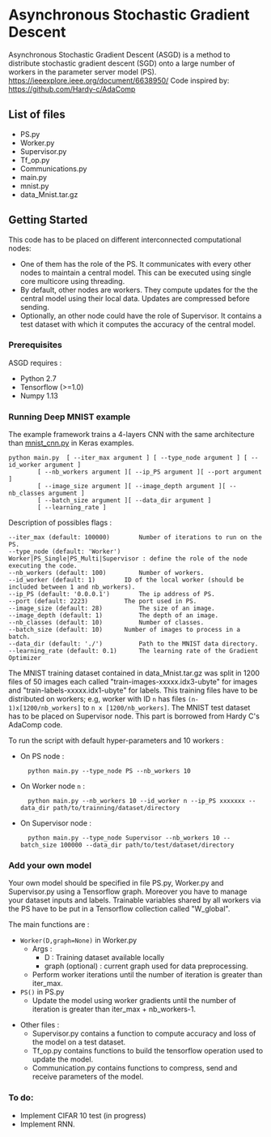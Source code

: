 # Asynchronous Stochastic Gradient Descent

Asynchronous Stochastic Gradient Descent (ASGD) is a method to distribute stochastic gradient descent (SGD) onto a large number of workers in the parameter server model (PS).
https://ieeexplore.ieee.org/document/6638950/ 
Code inspired by: https://github.com/Hardy-c/AdaComp

## List of files

 * PS.py
 * Worker.py
 * Supervisor.py
 * Tf_op.py
 * Communications.py
 * main.py
 * mnist.py
 * data_Mnist.tar.gz

## Getting Started

This code has to be placed on different interconnected computational nodes:
- One of them has the role of the PS. It communicates with every other nodes to maintain a central model. This can be executed using single core multicore using threading.
- By default, other nodes are workers. They compute updates for the the central model using their local data. Updates are compressed before sending. 
- Optionally, an other node could have the role of Supervisor. It contains a test dataset with which it computes the accuracy of the central model.


### Prerequisites

ASGD requires :

* Python 2.7
* Tensorflow (>=1.0)
* Numpy 1.13

### Running Deep MNIST example

The example framework trains a 4-layers CNN with the same architecture than [mnist_cnn.py](https://github.com/fchollet/keras/blob/master/examples/mnist_cnn.py) in Keras examples.


	python main.py 	[ --iter_max argument ] [ --type_node argument ] [ --id_worker argument ]
			[ --nb_workers argument ][ --ip_PS argument ][ --port argument ]
			[ --image_size argument ][ --image_depth argument ][ --nb_classes argument ]
			[ --batch_size argument ][ --data_dir argument ]
			[ --learning_rate ]


Description of possibles flags :

	--iter_max (default: 100000)   		Number of iterations to run on the PS.
	--type_node (default: 'Worker')   	Worker|PS_Single|PS_Multi|Supervisor : define the role of the node executing the code.
	--nb_workers (default: 100)   		Number of workers.
	--id_worker (default: 1)   		ID of the local worker (should be included between 1 and nb_workers).
	--ip_PS (default: '0.0.0.1')   		The ip address of PS.
	--port (default: 2223)   		The port used in PS.
	--image_size (default: 28)   		The size of an image.
	--image_depth (default: 1)   		The depth of an image.
	--nb_classes (default: 10)   		Number of classes.
	--batch_size (default: 10)		Number of images to process in a batch.
	--data_dir (default: './')   		Path to the MNIST data directory.
	--learning_rate (default: 0.1)   	The learning rate of the Gradient Optimizer


The MNIST training dataset contained in data_Mnist.tar.gz was split in 1200 files of 50 images each called "train-images-xxxxx.idx3-ubyte" for images and "train-labels-xxxxx.idx1-ubyte" for labels. This training files have to be distributed on workers; e.g, worker with ID `n` has files `(n-1)x[1200/nb_workers]` to `n x [1200/nb_workers]`. The MNIST test dataset has to be placed on Supervisor node. This part is borrowed from Hardy C's AdaComp code.

To run the script with default hyper-parameters and 10 workers :

* On PS node :

		python main.py --type_node PS --nb_workers 10

* On Worker node `n` :

		python main.py --nb_workers 10 --id_worker n --ip_PS xxxxxxx --data_dir path/to/trainning/dataset/directory

* On Supervisor node :

		python main.py --type_node Supervisor --nb_workers 10 --batch_size 100000 --data_dir path/to/test/dataset/directory


### Add your own model

Your own model should be specified in file PS.py, Worker.py and Supervisor.py using a Tensorflow graph. Moreover you have to manage your dataset inputs and labels. Trainable variables shared by all workers via the PS have to be put in a Tensorflow collection called "W_global".

The main functions are :

- `Worker(D,graph=None)` in Worker.py
	* Args :
		- D : Training dataset available locally
		- graph (optional) : current graph used for data preprocessing.
	* Perform worker iterations until the number of iteration is greater than iter_max.
- `PS()` in PS.py
	* Update the model using worker gradients until the number of iteration is greater than iter_max + nb_workers-1.

* Other files :
  - Supervisor.py contains a function to compute accuracy and loss of the model on a test dataset.
  - Tf_op.py contains functions to build the tensorflow operation used to update the model.
  - Communication.py contains functions to compress, send and receive parameters of the model.

### To do:
  - Implement CIFAR 10 test (in progress)
  - Implement RNN.
